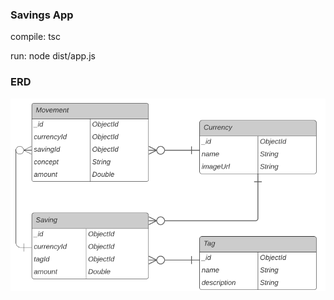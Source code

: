 ### Savings App

compile: tsc

run: node dist/app.js


### ERD

![savingsapp_erd.png](savingsapp_erd.png)